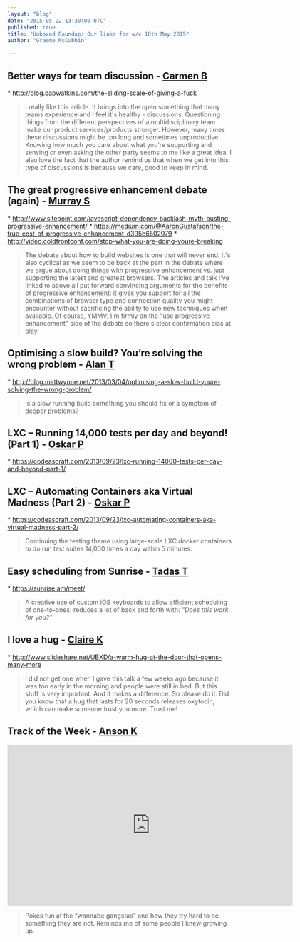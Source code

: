 ```yaml
---
layout: "blog"
date: "2015-05-22 13:30:00 UTC"
published: true
title: "Unboxed Roundup: Our links for w/c 18th May 2015"
author: "Graeme McCubbin"

---
```


## Better ways for team discussion - [Carmen B](https://www.unboxedconsulting.com/people/carmen-brion)  \* http://blog.capwatkins.com/the-sliding-scale-of-giving-a-fuck  > I really like this article. It brings into the open something that many teams experience and I feel it's healthy - discussions. Questioning things from the different perspectives of a multidisciplinary team make our product services/products stronger. However, many times these discussions might be too long and sometimes unproductive. Knowing how much you care about what you're supporting and sensing or even asking the other party seems to me like a great idea.  I also love the fact that the author remind us that when we get into this type of discussions is because we care, good to keep in mind.  
  
  
 ## The great progressive enhancement debate (again) - [Murray S](http://www.unboxedconsulting.com/people/murray-steele)  \* http://www.sitepoint.com/javascript-dependency-backlash-myth-busting-progressive-enhancement/ \* https://medium.com/@AaronGustafson/the-true-cost-of-progressive-enhancement-d395b6502979 \* http://video.coldfrontconf.com/stop-what-you-are-doing-youre-breaking  > The debate about how to build websites is one that will never end. It's also cyclical as we seem to be back at the part in the debate where we argue about doing things with progressive enhancement vs. just supporting the latest and greatest browsers. The articles and talk I've linked to above all put forward convincing arguments for the benefits of progressive enhancement: it gives you support for all the combinations of browser type and connection quality you might encounter without sacrificing the ability to use new techniques when available. Of course, YMMV; I'm firmly on the "use progressive enhancement" side of the debate so there's clear confirmation bias at play.  
  
  
 ## Optimising a slow build? You’re solving the wrong problem - [Alan T](https://www.unboxedconsulting.com/people/alan-thomas)  \* http://blog.mattwynne.net/2013/03/04/optimising-a-slow-build-youre-solving-the-wrong-problem/  > Is a slow running build something you should fix or a symptom of deeper problems?  
  
  
 ## LXC – Running 14,000 tests per day and beyond! (Part 1) - [Oskar P](https://www.unboxedconsulting.com/people/oskar-pearson)  \* https://codeascraft.com/2013/09/23/lxc-running-14000-tests-per-day-and-beyond-part-1/  
  
  ## LXC – Automating Containers aka Virtual Madness (Part 2) - [Oskar P](https://www.unboxedconsulting.com/people/oskar-pearson)  \* https://codeascraft.com/2013/09/23/lxc-automating-containers-aka-virtual-madness-part-2/  > Continuing the testing theme using large-scale LXC docker containers to do run test suites 14,000 times a day within 5 minutes.  
  
  
 ## Easy scheduling from Sunrise - [Tadas T](https://twitter.com/tadas\_t)  \* https://sunrise.am/meet/  > A creative use of custom iOS keyboards to allow efficient scheduling of one-to-ones: reduces a lot of back and forth with: _"Does this work for you?"_  
  
  
 ## I love a hug - [Claire K](https://www.unboxedconsulting.com/people/claire-kemp)  \* http://www.slideshare.net/UBXD/a-warm-hug-at-the-door-that-opens-many-more  > I did not get one when I gave this talk a few weeks ago because it was too early in the morning and people were still in bed. But this stuff is very important. And it makes a difference. So please do it. Did you know that a hug that lasts for 20 seconds releases oxytocin, which can make someone trust you more. Trust me!  
  
  
 ## Track of the Week - [Anson K](https://www.unboxedconsulting.com/people/anson-kelly) <iframe width="640" height="360" src="https://www.youtube.com/embed/nzY2Qcu5i2A" frameborder="0" allowfullscreen></iframe>  > Pokes fun at the “wannabe gangstas” and how they try hard to be something they are not. Reminds me of some people I knew growing up.


